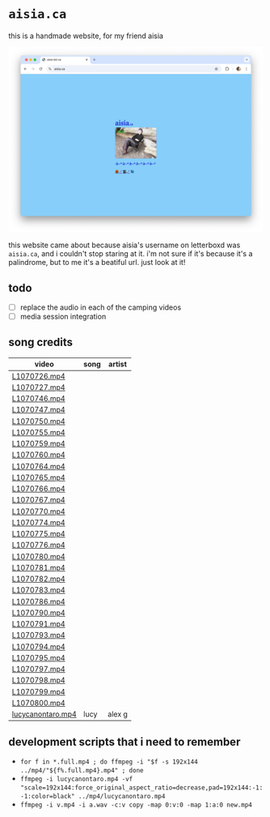 # `aisia.ca`

this is a handmade website, for my friend aisia

<p align="center"><img src="png/screenshot.png" alt="screenshot of the website"></p>

this website came about because aisia's username on letterboxd was `aisia.ca`, and i couldn't stop staring at it.
i'm not sure if it's because it's a palindrome, but to me it's a beatiful url. just look at it!

## todo

- [ ] replace the audio in each of the camping videos
- [ ] media session integration

## song credits

| video                                      | song | artist |
| ------------------------------------------ | ---- | ------ |
| [L1070726.mp4](mp4/camping/L1070726.mp4)   |      |        |
| [L1070727.mp4](mp4/camping/L1070727.mp4)   |      |        |
| [L1070746.mp4](mp4/camping/L1070746.mp4)   |      |        |
| [L1070747.mp4](mp4/camping/L1070747.mp4)   |      |        |
| [L1070750.mp4](mp4/camping/L1070750.mp4)   |      |        |
| [L1070755.mp4](mp4/camping/L1070755.mp4)   |      |        |
| [L1070759.mp4](mp4/camping/L1070759.mp4)   |      |        |
| [L1070760.mp4](mp4/camping/L1070760.mp4)   |      |        |
| [L1070764.mp4](mp4/camping/L1070764.mp4)   |      |        |
| [L1070765.mp4](mp4/camping/L1070765.mp4)   |      |        |
| [L1070766.mp4](mp4/camping/L1070766.mp4)   |      |        |
| [L1070767.mp4](mp4/camping/L1070767.mp4)   |      |        |
| [L1070770.mp4](mp4/camping/L1070770.mp4)   |      |        |
| [L1070774.mp4](mp4/camping/L1070774.mp4)   |      |        |
| [L1070775.mp4](mp4/camping/L1070775.mp4)   |      |        |
| [L1070776.mp4](mp4/camping/L1070776.mp4)   |      |        |
| [L1070780.mp4](mp4/camping/L1070780.mp4)   |      |        |
| [L1070781.mp4](mp4/camping/L1070781.mp4)   |      |        |
| [L1070782.mp4](mp4/camping/L1070782.mp4)   |      |        |
| [L1070783.mp4](mp4/camping/L1070783.mp4)   |      |        |
| [L1070786.mp4](mp4/camping/L1070786.mp4)   |      |        |
| [L1070790.mp4](mp4/camping/L1070790.mp4)   |      |        |
| [L1070791.mp4](mp4/camping/L1070791.mp4)   |      |        |
| [L1070793.mp4](mp4/camping/L1070793.mp4)   |      |        |
| [L1070794.mp4](mp4/camping/L1070794.mp4)   |      |        |
| [L1070795.mp4](mp4/camping/L1070795.mp4)   |      |        |
| [L1070797.mp4](mp4/camping/L1070797.mp4)   |      |        |
| [L1070798.mp4](mp4/camping/L1070798.mp4)   |      |        |
| [L1070799.mp4](mp4/camping/L1070799.mp4)   |      |        |
| [L1070800.mp4](mp4/camping/L1070800.mp4)   |      |        |
| [lucycanontaro.mp4](mp4/lucycanontaro.mp4) | lucy | alex g |

## development scripts that i need to remember

- `for f in *.full.mp4 ; do ffmpeg -i "$f -s 192x144 ../mp4/"${f%.full.mp4}.mp4" ; done`
- `ffmpeg -i lucycanontaro.mp4 -vf "scale=192x144:force_original_aspect_ratio=decrease,pad=192x144:-1:-1:color=black" ../mp4/lucycanontaro.mp4`
- `ffmpeg -i v.mp4 -i a.wav -c:v copy -map 0:v:0 -map 1:a:0 new.mp4`
